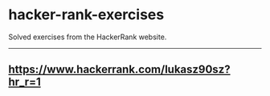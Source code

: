 # hacker-rank-exercises
Solved exercises from the HackerRank website.

-----
https://www.hackerrank.com/lukasz90sz?hr_r=1
-----

